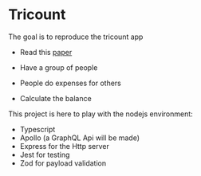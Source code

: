 # Tricount

The goal is to reproduce the tricount app

- Read this [paper](https://medium.com/@mithunmk93/algorithm-behind-splitwises-debt-simplification-feature-8ac485e97688)

- Have a group of people
- People do expenses for others
- Calculate the balance

This project is here to play with the nodejs environment:
- Typescript
- Apollo (a GraphQL Api will be made)
- Express for the Http server
- Jest for testing
- Zod for payload validation